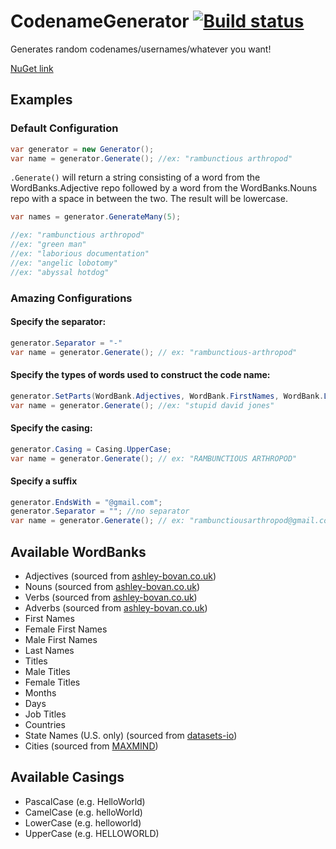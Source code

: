 # CodenameGenerator [![Build status](https://ci.appveyor.com/api/projects/status/1fu843atedo0a2hn/branch/master?svg=true)](https://ci.appveyor.com/project/colinmxs/codenamegenerator/branch/master)
Generates random codenames/usernames/whatever you want!

[NuGet link](https://www.nuget.org/packages/CodenameGenerator)

## Examples
### Default Configuration
```C#
var generator = new Generator();
var name = generator.Generate(); //ex: "rambunctious arthropod"
```
`.Generate()` will return a string consisting of a word from the WordBanks.Adjective repo followed by a word from the WordBanks.Nouns repo with a space in between the two. The result will be lowercase.

```C#
var names = generator.GenerateMany(5);

//ex: "rambunctious arthropod"
//ex: "green man"
//ex: "laborious documentation"
//ex: "angelic lobotomy"
//ex: "abyssal hotdog"
```

### Amazing Configurations
#### Specify the separator:
```C#
generator.Separator = "-"
var name = generator.Generate(); // ex: "rambunctious-arthropod"
```
#### Specify the types of words used to construct the code name:
```C#
generator.SetParts(WordBank.Adjectives, WordBank.FirstNames, WordBank.LastNames);
var name = generator.Generate(); //ex: "stupid david jones"
```
#### Specify the casing:
```C#
generator.Casing = Casing.UpperCase;
var name = generator.Generate(); // ex: "RAMBUNCTIOUS ARTHROPOD"
```
#### Specify a suffix 
```C#
generator.EndsWith = "@gmail.com";
generator.Separator = ""; //no separator
var name = generator.Generate(); // ex: "rambunctiousarthropod@gmail.com"
```

## Available WordBanks
+ Adjectives (sourced from [ashley-bovan.co.uk](http://www.ashley-bovan.co.uk/words/partsofspeech.html))
+ Nouns (sourced from [ashley-bovan.co.uk](http://www.ashley-bovan.co.uk/words/partsofspeech.html))
+ Verbs (sourced from [ashley-bovan.co.uk](http://www.ashley-bovan.co.uk/words/partsofspeech.html))
+ Adverbs (sourced from [ashley-bovan.co.uk](http://www.ashley-bovan.co.uk/words/partsofspeech.html))
+ First Names 
 + Female First Names
 + Male First Names
+ Last Names
+ Titles
 + Male Titles
 + Female Titles
+ Months
+ Days
+ Job Titles
+ Countries
+ State Names (U.S. only) (sourced from [datasets-io](https://github.com/datasets-io/us-states-names))
+ Cities (sourced from [MAXMIND](https://www.maxmind.com/en/free-world-cities-database))

## Available Casings
+ PascalCase (e.g. HelloWorld)
+ CamelCase (e.g. helloWorld)
+ LowerCase (e.g. helloworld)
+ UpperCase (e.g. HELLOWORLD)
